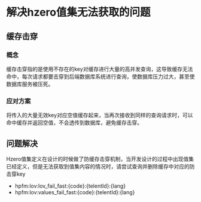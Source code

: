 # 解决hzero值集无法获取的问题

## 缓存击穿

### 概念

缓存击穿指的是使用不存在的key对缓存进行大量的高并发查询，这导致缓存无法命中，每次请求都要击穿到后端数据库系统进行查询，使数据库压力过大，甚至使数据库服务被压死。

### 应对方案

将传入的大量无效key对应空值缓存起来，当再次接收到同样的查询请求时，可以命中缓存并返回空值，不会透传到数据库，避免缓存击穿。

## 问题解决

Hzero值集定义在设计的时候做了防缓存击穿机制，当开发设计的过程中出现值集已经定义，但是无法获取到值集内容的情况时，请尝试查询并删除缓存中对应的防击穿key

* hpfm:lov:lov_fail_fast:{code}:{telentId}:{lang}
* hpfm:lov:values_fail_fast:{code}:{telentId}:{lang}
